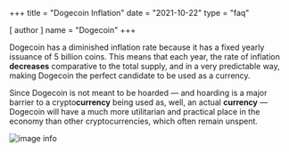 +++
title = "Dogecoin Inflation"
date = "2021-10-22"
type = "faq"

[ author ]
  name = "Dogecoin"
+++

Dogecoin has a diminished inflation rate because it has a fixed yearly issuance of 5 billion coins. This means that each year, the rate of inflation **decreases** comparative to the total supply, and in a very predictable way, making Dogecoin the perfect candidate to be used as a currency.  

Since Dogecoin is not meant to be hoarded — and hoarding is a major barrier to a crypto**currency** being used as, well, an actual **currency** — Dogecoin will have a much more utilitarian and practical place in the economy than other cryptocurrencies, which often remain unspent. 

![image info](/assets/images/dogepedia/10.png)